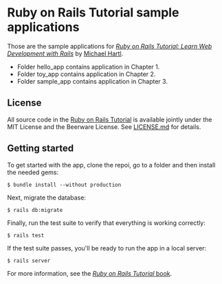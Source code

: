 # Ruby on Rails Tutorial sample applications

Those are the sample applications for
[*Ruby on Rails Tutorial:
Learn Web Development with Rails*](http://www.railstutorial.org/)
by [Michael Hartl](http://www.michaelhartl.com/).

- Folder hello_app contains application in Chapter 1.
- Folder toy_app contains application in Chapter 2.
- Folder sample_app contains application in Chapter 3.

## License

All source code in the [Ruby on Rails Tutorial](http://railstutorial.org/)
is available jointly under the MIT License and the Beerware License. See
[LICENSE.md](LICENSE.md) for details.

## Getting started

To get started with the app, clone the repoi, go to a folder and then install the needed gems:

```
$ bundle install --without production
```

Next, migrate the database:

```
$ rails db:migrate
```

Finally, run the test suite to verify that everything is working correctly:

```
$ rails test
```

If the test suite passes, you'll be ready to run the app in a local server:

```
$ rails server
```

For more information, see the
[*Ruby on Rails Tutorial* book](http://www.railstutorial.org/book).
